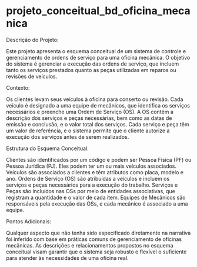 # projeto_conceitual_bd_oficina_mecanica

Descrição do Projeto:

Este projeto apresenta o esquema conceitual de um sistema de controle e gerenciamento de ordens de serviço para uma oficina mecânica. O objetivo do sistema é gerenciar a execução das ordens de serviço, que incluem tanto os serviços prestados quanto as peças utilizadas em reparos ou revisões de veículos.

Contexto:

Os clientes levam seus veículos à oficina para conserto ou revisão. Cada veículo é designado a uma equipe de mecânicos, que identifica os serviços necessários e preenche uma Ordem de Serviço (OS). A OS contém a descrição dos serviços e peças necessárias, bem como as datas de emissão e conclusão, e o valor total dos serviços. Cada serviço e peça têm um valor de referência, e o sistema permite que o cliente autorize a execução dos serviços antes de serem realizados.

Estrutura do Esquema Conceitual:

Clientes são identificados por um código e podem ser Pessoa Física (PF) ou Pessoa Jurídica (PJ). Eles podem ter um ou mais veículos associados.
Veículos são associados a clientes e têm atributos como placa, modelo e ano.
Ordens de Serviço (OS) são atribuídas a veículos e incluem os serviços e peças necessários para a execução do trabalho.
Serviços e Peças são incluídos nas OSs por meio de entidades associativas, que registram a quantidade e o valor de cada item.
Equipes de Mecânicos são responsáveis pela execução das OSs, e cada mecânico é associado a uma equipe.

Pontos Adicionais:

Qualquer aspecto que não tenha sido especificado diretamente na narrativa foi inferido com base em práticas comuns de gerenciamento de oficinas mecânicas. As descrições e relacionamentos propostos no esquema conceitual visam garantir que o sistema seja robusto e flexível o suficiente para atender às necessidades de uma oficina real.
